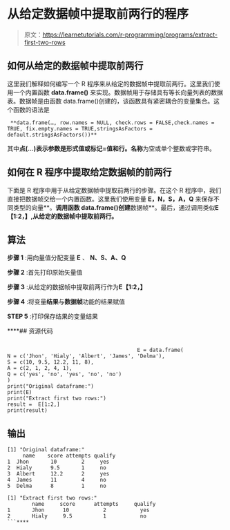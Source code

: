 # 从给定数据帧中提取前两行的程序

> 原文：<https://learnetutorials.com/r-programming/programs/extract-first-two-rows>

## 如何从给定的数据帧中提取前两行

这里我们解释如何编写一个 R 程序来从给定的数据帧中提取前两行。这里我们使用一个内置函数 **data.frame()** 来实现。数据帧用于存储具有等长向量列表的数据表。数据帧是由函数 data.frame()创建的，该函数具有紧密耦合的变量集合。这个函数的语法是

```
 **data.frame(…, row.names = NULL, check.rows = FALSE,check.names = TRUE, fix.empty.names = TRUE,stringsAsFactors = default.stringsAsFactors())** 

```

其中**点(...)**表示参数是形式值或标记=值和**行。名称**为空或单个整数或字符串。

## 如何在 R 程序中提取给定数据帧的前两行

下面是 R 程序中用于从给定数据帧中提取前两行的步骤。在这个 R 程序中，我们直接把数据帧交给一个内置函数。这里我们使用变量 **E，N，S，A，Q** 来保存不同类型的向量**。**调用函数 data.frame()创建**数据帧**。最后，通过调用类似**E【1:2，】,从给定的数据帧中提取前两行。**

## 算法

**步骤 1** :用向量值分配变量 **E** 、 **N、S、A、Q**

**步骤 2** :首先打印原始矢量值

**步骤 3** :从给定的数据帧中提取前两行作为**E【1:2，】**

**步骤 4** :将变量**结果**与**数据帧**功能的结果赋值

**STEP 5** :打印保存结果的变量结果

 ****## 资源代码

```

                                          E = data.frame(
N = c('Jhon', 'Hialy', 'Albert', 'James', 'Delma'),
S = c(10, 9.5, 12.2, 11, 8),
A = c(2, 1, 2, 4, 1),
Q = c('yes', 'no', 'yes', 'no', 'no')
)
print("Original dataframe:")
print(E)
print("Extract first two rows:")
result =  E[1:2,]
print(result)

```

## 输出

```
[1] "Original dataframe:"
     name    score attempts qualify
1  Jhon       10        2     yes
2  Hialy      9.5       1     no
3  Albert     12.2      2     yes
4  James      11        4     no
5  Delma      8         1     no

[1] "Extract first two rows:"
        name     score      attempts     qualify
1       Jhon      10           2           yes
2       Hialy     9.5          1           no 
```****
